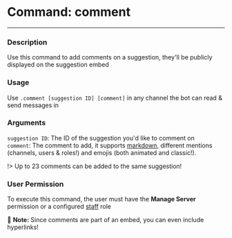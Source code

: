 # Command: comment
---
### Description
Use this command to add comments on a suggestion, they'll be publicly displayed on the suggestion embed

### Usage
Use `.comment [suggestion ID] [comment]` in any channel the bot can read & send messages in

### Arguments
`suggestion ID`: The ID of the suggestion you'd like to comment on\
`comment`: The comment to add, it supports [markdown](https://support.discord.com/hc/en-us/articles/210298617), different mentions (channels, users & roles!) and emojis (both animated and classic!). 

!> Up to 23 comments can be added to the same suggestion!

### User Permission
To execute this command, the user must have the **Manage Server** permission or a configured [staff](/config/staffroles.md) role

📝 **Note:** Since comments are part of an embed, you can even include hyperlinks!

